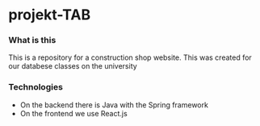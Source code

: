 # projekt-TAB
### What is this
This is a repository for a construction shop website.
This was created for our databese classes on the university

### Technologies
- On the backend there is Java with the Spring framework
- On the frontend we use React.js
